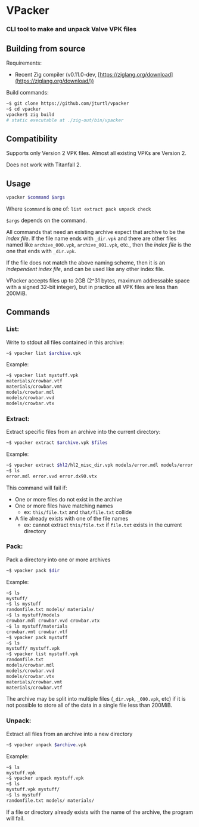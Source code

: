 # **VPacker**
### CLI tool to make and unpack Valve VPK files

## **Building from source**
Requirements:
- Recent Zig compiler (v0.11.0-dev, [https://ziglang.org/download](https://ziglang.org/download/))

Build commands:
```sh
~$ git clone https://github.com/jturtl/vpacker
~$ cd vpacker
vpacker$ zig build
# static executable at ./zig-out/bin/vpacker
```

## **Compatibility**
Supports only Version 2 VPK files.
Almost all existing VPKs are Version 2.

Does not work with Titanfall 2.

## **Usage**
```sh
vpacker $command $args
```
Where `$command` is one of:
`list extract pack unpack check`

`$args` depends on the command.

All commands that need an existing archive expect that archive to be the *index file*. If the file name ends with `_dir.vpk` and there are other files named like `archive_000.vpk`, `archive_001.vpk`, etc., then the *index file* is the one that ends with `_dir.vpk`. 

If the file does not match the above naming scheme, then it is an *independent index file*, and can be used like any other index file.

VPacker accepts files up to 2GB (2^31 bytes, maximum addressable space with a signed 32-bit integer), but in practice all VPK files are less than 200MiB.

## **Commands**
### **List:**
Write to stdout all files contained in this archive:
```sh
~$ vpacker list $archive.vpk
```

Example:
```sh
~$ vpacker list mystuff.vpk
materials/crowbar.vtf
materials/crowbar.vmt
models/crowbar.mdl
models/crowbar.vvd
models/crowbar.vtx
```

### **Extract:**
Extract specific files from an archive into the current directory:
```sh
~$ vpacker extract $archive.vpk $files
```
Example:
```sh
~$ vpacker extract $hl2/hl2_misc_dir.vpk models/error.mdl models/error.vvd models/error.dx90.vtx
~$ ls
error.mdl error.vvd error.dx90.vtx
```
This command will fail if:
- One or more files do not exist in the archive
- One or more files have matching names
  - ex: `this/file.txt` and `that/file.txt` collide
- A file already exists with one of the file names
  - ex: cannot extract `this/file.txt` if `file.txt` exists in the current directory

### **Pack:**
Pack a directory into one or more archives
```sh
~$ vpacker pack $dir
```
Example:
```sh
~$ ls
mystuff/
~$ ls mystuff
randomfile.txt models/ materials/
~$ ls mystuff/models
crowbar.mdl crowbar.vvd crowbar.vtx
~$ ls mystuff/materials
crowbar.vmt crowbar.vtf
~$ vpacker pack mystuff
~$ ls
mystuff/ mystuff.vpk
~$ vpacker list mystuff.vpk
randomfile.txt
models/crowbar.mdl
models/crowbar.vvd
models/crowbar.vtx
materials/crowbar.vmt
materials/crowbar.vtf
```
The archive may be split into multiple files (`_dir.vpk`, `_000.vpk`, etc) if it is not possible to store all of the data in a single file less than 200MiB.

### **Unpack:**
Extract all files from an archive into a new directory
```sh
~$ vpacker unpack $archive.vpk
```
Example:
```sh
~$ ls
mystuff.vpk
~$ vpacker unpack mystuff.vpk
~$ ls
mystuff.vpk mystuff/
~$ ls mystuff
randomfile.txt models/ materials/
```
If a file or directory already exists with the name of the archive, the program will fail.
